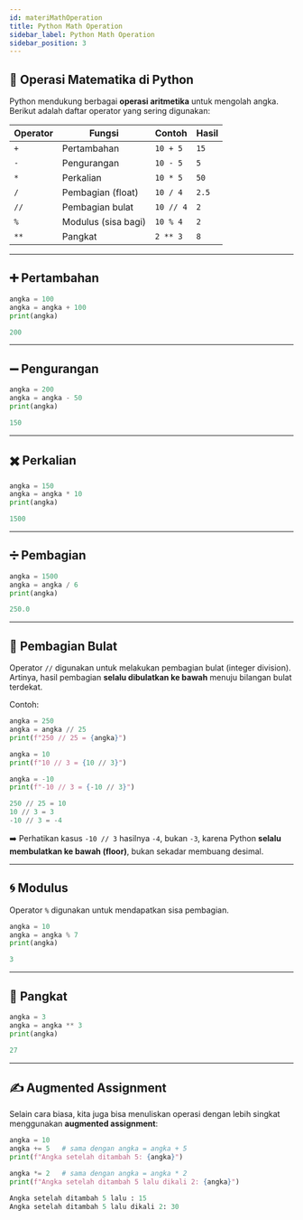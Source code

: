 ```yaml
---
id: materiMathOperation
title: Python Math Operation
sidebar_label: Python Math Operation
sidebar_position: 3
---
```


## 🧮 Operasi Matematika di Python

Python mendukung berbagai **operasi aritmetika** untuk mengolah angka. Berikut adalah daftar operator yang sering digunakan:

| Operator | Fungsi              | Contoh    | Hasil |
| -------- | ------------------- | --------- | ----- |
|  `+`    | Pertambahan         | `10 + 5`  | `15`  |
|  `-`    | Pengurangan         | `10 - 5`  | `5`   |
|  `*`   | Perkalian           | `10 * 5`  | `50`  |
|  `/`    | Pembagian (float)   | `10 / 4`  | `2.5` |
|  `//`  | Pembagian bulat     | `10 // 4` | `2`   |
|  `%`   | Modulus (sisa bagi) | `10 % 4`  | `2`   |
|  `**`  | Pangkat             | `2 ** 3`  | `8`   |

---

## ➕ Pertambahan

```py title="pertambahan.py"
angka = 100
angka = angka + 100
print(angka)
```

```py title="output"
200
```

---

## ➖ Pengurangan

```py title="pengurangan.py"
angka = 200
angka = angka - 50
print(angka)
```

```py title="output"
150
```

---

## ✖️ Perkalian

```py title="perkalian.py"
angka = 150
angka = angka * 10
print(angka)
```

```py title="output"
1500
```

---

## ➗ Pembagian

```py title="pembagian.py"
angka = 1500
angka = angka / 6
print(angka)
```

```py title="output"
250.0
```

---

## 🔢 Pembagian Bulat

Operator `//` digunakan untuk melakukan pembagian bulat (integer division).
Artinya, hasil pembagian **selalu dibulatkan ke bawah** menuju bilangan bulat terdekat.

Contoh:

```py title="pembagian_bulat.py"
angka = 250
angka = angka // 25
print(f"250 // 25 = {angka}")

angka = 10
print(f"10 // 3 = {10 // 3}")

angka = -10
print(f"-10 // 3 = {-10 // 3}")
```

```py title="output"
250 // 25 = 10
10 // 3 = 3
-10 // 3 = -4
```

➡️ Perhatikan kasus `-10 // 3` hasilnya `-4`, bukan `-3`, karena Python **selalu membulatkan ke bawah (floor)**, bukan sekadar membuang desimal.

---

## 🌀 Modulus

Operator `%` digunakan untuk mendapatkan sisa pembagian.

```py title="modulus.py"
angka = 10
angka = angka % 7
print(angka)
```

```py title="output"
3
```

---

## 🔺 Pangkat

```py title="pangkat.py"
angka = 3
angka = angka ** 3
print(angka)
```

```py title="output"
27
```

---

## ✍️ Augmented Assignment

Selain cara biasa, kita juga bisa menuliskan operasi dengan lebih singkat menggunakan **augmented assignment**:

```py title="augmented.py"
angka = 10
angka += 5   # sama dengan angka = angka + 5
print(f"Angka setelah ditambah 5: {angka}")

angka *= 2   # sama dengan angka = angka * 2
print(f"Angka setelah ditambah 5 lalu dikali 2: {angka}")
```

```py title="output"
Angka setelah ditambah 5 lalu : 15
Angka setelah ditambah 5 lalu dikali 2: 30
```

